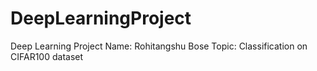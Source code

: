 # DeepLearningProject
Deep Learning Project
Name: Rohitangshu Bose 
Topic: Classification on CIFAR100 dataset
